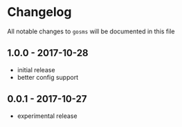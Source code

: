 # Changelog

All notable changes to `gosms` will be documented in this file

## 1.0.0 - 2017-10-28
- initial release
- better config support

## 0.0.1 - 2017-10-27

- experimental release
